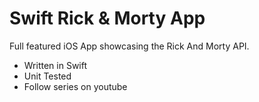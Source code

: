 # Swift Rick & Morty App

Full featured iOS App showcasing the Rick And Morty API.

- Written in Swift
- Unit Tested
- Follow series on youtube
